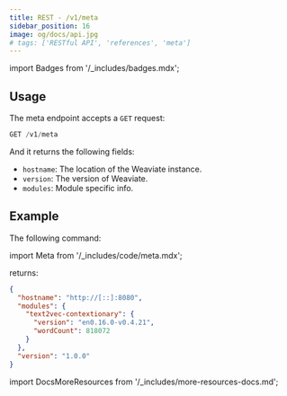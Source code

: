 ```yaml
---
title: REST - /v1/meta
sidebar_position: 16
image: og/docs/api.jpg
# tags: ['RESTful API', 'references', 'meta']
---
```

import Badges from '/_includes/badges.mdx';

<Badges/>

## Usage

The meta endpoint accepts a `GET` request:

```js
GET /v1/meta
```

And it returns the following fields:
- `hostname`: The location of the Weaviate instance.
- `version`: The version of Weaviate.
- `modules`: Module specific info.

## Example
The following command:

import Meta from '/_includes/code/meta.mdx';

<Meta/>

returns:

```json
{
  "hostname": "http://[::]:8080",
  "modules": {
    "text2vec-contextionary": {
      "version": "en0.16.0-v0.4.21",
      "wordCount": 818072
    }
  },
  "version": "1.0.0"
}
```


import DocsMoreResources from '/_includes/more-resources-docs.md';

<DocsMoreResources />
